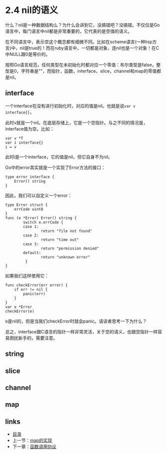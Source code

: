 # 2.4 nil的语义

什么？nil是一种数据结构么？为什么会讲到它，没搞错吧？没搞错。不仅仅是Go语言中，每门语言中nil都是非常重要的，它代表的是空值的语义。

在不同语言中，表示空这个概念都有细微不同。比如在scheme语言(一种lisp方言)中，nil是true的！而在ruby语言中，一切都是对象，连nil也是一个对象！在C中NULL跟0是等价的。

按照Go语言规范，任何类型在未初始化时都对应一个零值：布尔类型是false，整型是0，字符串是""，而指针，函数，interface，slice，channel和map的零值都是nil。

## interface

一个interface在没有进行初始化时，对应的值是nil。也就是说`var v interface{}`，

此时v就是一个nil。在底层存储上，它是一个空指针。与之不同的情况是，interface值为空。比如：

	var v *T
	var i interface{}
	i = v

此时i是一个interface，它的值是nil，但它自身不为nil。

Go中的error其实就是一个实现了Error方法的接口：

	type error interface {
		Error() string
	}

因此，我们可以自定义一个error：

	type Error struct {
	    errCode uint8
	}
	func (e *Error) Error() string {
	        switch e.errCode {
	        case 1:
	                return "file not found"
	        case 2:
	                return "time out"
	        case 3:
	                return "permission denied"
	        default:
	                return "unknown error"
	         }
	}

如果我们这样使用它：

	func checkError(err error) {
		if err != nil {
			panic(err)
		}
	}
	var e *Error
	checkError(e)

e是nil的，但是当我们checkError时就会panic。请读者思考一下为什么？

总之，interface跟C语言的指针一样非常灵活，关于空的语义，也跟空指针一样容易困扰新手的，需要注意。

## string

## slice

## channel

## map

## links
 * [目录](<preface.md>)
 * 上一节：[map的实现](<02.3.md>)
 * 下一章：[函数调用协议](<03.0.md>)
